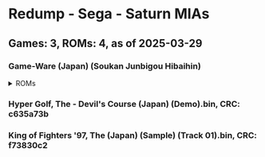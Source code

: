 # Redump - Sega - Saturn MIAs
## Games: 3, ROMs: 4, as of 2025-03-29

### Game-Ware (Japan) (Soukan Junbigou Hibaihin)
<details>
<summary>ROMs</summary>

- Game-Ware (Japan) (Soukan Junbigou Hibaihin) (Track 1).bin, CRC: 22bbe733
- Game-Ware (Japan) (Soukan Junbigou Hibaihin) (Track 2).bin, CRC: 5643fb99
</details>

### Hyper Golf, The - Devil's Course (Japan) (Demo).bin, CRC: c635a73b
### King of Fighters '97, The (Japan) (Sample) (Track 01).bin, CRC: f73830c2
